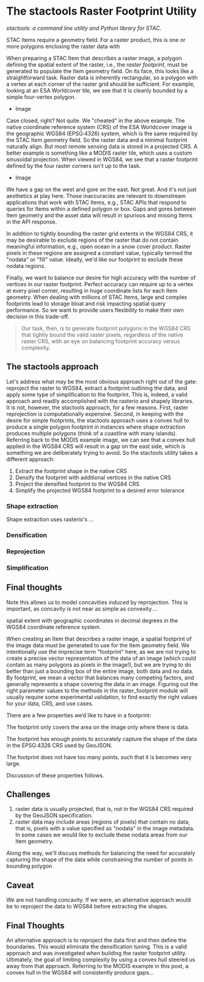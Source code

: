 # The stactools Raster Footprint Utility

*stactools: a command line utility and Python library for STAC.*

STAC Items require a geometry field. For a raster product, this is one or more polygons enclosing the raster data with

When preparing a STAC Item that describes a raster image, a polygon defining the spatial extent of the raster, i.e., the *raster footprint*, must be generated to populate the Item geometry field. On its face, this looks like a straightforward task. Raster data is inherently rectangular, so a polygon with a vertex at each corner of the raster grid should be sufficient. For example, looking at an ESA Worldcover tile, we see that it is cleanly bounded by a simple four-vertex polygon.

- Image

Case closed, right? Not quite. We "cheated" in the above example. The native coordinate reference system (CRS) of the ESA Worldcover image is the geographic WGS84 (EPSG:4326) system, which is the same required by the STAC Item geometry field. So the raster data and a minimal footprint naturally align. But most remote sensing data is stored in a projected CRS. A better example is something like a MODIS raster tile, which uses a custom sinusoidal projection. When viewed in WGS84, we see that a raster footprint defined by the four raster corners isn't up to the task.

- Image

We have a gap on the west and gore on the east. Not great. And it's not just aesthetics at play here. Those inaccuracies are relevant to downstream applications that work with STAC Items, e.g., STAC APIs that respond to queries for Items within a defined polygon or box. Gaps and gores between Item geometry and the asset data will result in spurious and missing Items in the API response.

In addition to tightly bounding the raster grid extents in the WGS84 CRS, it may be desirable to exclude regions of the raster that do not contain meaningful information, e.g., open ocean in a snow cover product. Raster pixels in these regions are assigned a constant value, typically termed the "nodata" or "fill" value. Ideally, we'd like our footprint to exclude these nodata regions.

Finally, we want to balance our desire for high accuracy with the number of vertices in our raster footprint. Perfect accuracy can require up to a vertex at every pixel corner, resulting in huge coordinate lists for each Item geometry. When dealing with millions of STAC Items, large and complex footprints lead to storage bloat and risk impacting spatial query performance. So we want to provide users flexibility to make their own decision in this trade-off.

>Our task, then, is to generate footprint polygons in the WGS84 CRS that tightly bound the valid raster pixels, regardless of the native raster CRS, with an eye on balancing footprint accuracy versus complexity.

## The stactools approach

Let's address what may be the most obvious approach right out of the gate: reproject the raster to WGS84, extract a footprint outlining the data, and apply some type of simplification to the footprint. This is, indeed, a valid approach and readily accomplished with the rasterio and shapely libraries. It is not, however, the stactools approach, for a few reasons. First, raster reprojection is computationally expensive. Second, in keeping with the desire for simple footprints, the stactools approach uses a convex hull to produce a single polygon footprint in instances where shape extraction produces multiple polygons (think of a coastline with many islands). Referring back to the MODIS example image, we can see that a convex hull applied in the WGS84 CRS will result in a gap on the east side, which is something we are deliberately trying to avoid. So the stactools utility takes a different approach:

1. Extract the footprint shape in the native CRS
2. Densify the footprint with additional vertices in the native CRS
3. Project the densified footprint to the WGS84 CRS
4. Simplify the projected WGS84 footprint to a desired error tolerance

### Shape extraction

Shape extraction uses rasterio's ...

### Densification

### Reprojection

### Simplification

## Final thoughts

Note this allows us to model concavities induced by reprojection. This is important, as concavity is not near as simple as convexity....

spatial extent with geographic coordinates in decimal degrees in the WGS84 coordinate reference system.

When creating an Item that describes a raster image, a spatial footprint of the image data must be generated to use for the Item geometry field. We intentionally use the imprecise term "footprint" here, as we are not trying to create a precise vector representation of the data of an image (which could contain as many polygons as pixels in the image!), but we are trying to do better than just a bounding box of the entire image, both data and no data. By footprint, we mean a vector that balances many competing factors, and generally represents a shape covering the data in an image. Figuring out the right parameter values to the methods in the raster_footprint module will usually require some experimental validation, to find exactly the right values for your data, CRS, and use cases.

There are a few properties we’d like to have in a footprint:

The footprint only covers the area on the image only where there is data.

The footprint has enough points to accurately capture the shape of the data in the EPSG:4326 CRS used by GeoJSON.

The footprint does not have too many points, such that it is becomes very large.

Discussion of these properties follows.

## Challenges

1. raster data is usually projected, that is, not in the WGS84 CRS required by the GeoJSON specification.
2. raster data may include areas (regions of pixels) that contain no data, that is, pixels with a value specified as "nodata" in the image metadata. In some cases we would like to exclude these nodata areas from our Item geometry.

Along the way, we'll discuss methods for balancing the need for accurately capturing the shape of the data while constraining the number of points in bounding polygon

## Caveat

We are not handling concavity. If we were, an alternative approach would be to reproject the data to WGS84 before extracting the shapes.

## Final Thoughts

An alternative approach is to reproject the data first and then define the boundaries. This would eliminate the densification tuning. This is a valid approach and was investigated when building the raster footprint utility. Ultimately, the goal of limiting complexity by using a convex hull steered us away from that approach. Referring to the MODIS example in this post, a convex hull in the WGS84 will consistently produce gaps...
